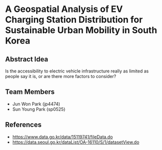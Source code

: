 # A Geospatial Analysis of EV Charging Station Distribution for Sustainable Urban Mobility in South Korea

## Abstract Idea

Is the accessibility to electric vehicle infrastructure really as limited as people say it is, or are there more factors to consider? 

## Team Members

* Jun Won Park (jp4474)
* Sun Young Park (sp0525)

## References

* https://www.data.go.kr/data/15119741/fileData.do
* https://data.seoul.go.kr/dataList/OA-16110/S/1/datasetView.do



